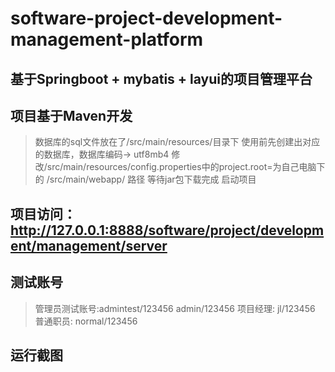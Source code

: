 # software-project-development-management-platform

## 基于Springboot + mybatis + layui的项目管理平台
## 项目基于Maven开发

> 数据库的sql文件放在了/src/main/resources/目录下
> 使用前先创建出对应的数据库，数据库编码-> utf8mb4
> 修改/src/main/resources/config.properties中的project.root=为自己电脑下的 /src/main/webapp/ 路径
> 等待jar包下载完成
> 启动项目

## 项目访问：http://127.0.0.1:8888/software/project/development/management/server

## 测试账号
> 管理员测试账号:admintest/123456    admin/123456
> 项目经理: jl/123456
> 普通职员: normal/123456

## 运行截图
[](https://raw.githubusercontent.com/hanhuafeng/software-project-development-management-platform/master/pic/FC9DDE71-A29B-41BD-AE63-5FA4CAACE3D8.png)
[](https://raw.githubusercontent.com/hanhuafeng/software-project-development-management-platform/master/pic/DA3667BC-E2CA-4842-8F20-B7A6F2BEF895.png)
[](https://raw.githubusercontent.com/hanhuafeng/software-project-development-management-platform/master/pic/B47215F2-78F7-44FE-B025-419ECAE7E995.png)
